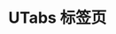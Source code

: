 # UTabs 标签页

<s-component-labels :labels="[
    'UI 组件', '路由链接', '块级展示',
]"></s-component-labels>

<u-h2-tabs router>
    <u-h2-tab title="基础示例" to="/components/u-tabs/examples"></u-h2-tab>
    <u-h2-tab title="测试用例" v-if="NODE_ENV === 'development'" to="/components/u-tabs/cases"></u-h2-tab>
    <u-h2-tab title="API" to="/components/u-tabs/api"></u-h2-tab>
</u-h2-tabs>

<router-view></router-view>
